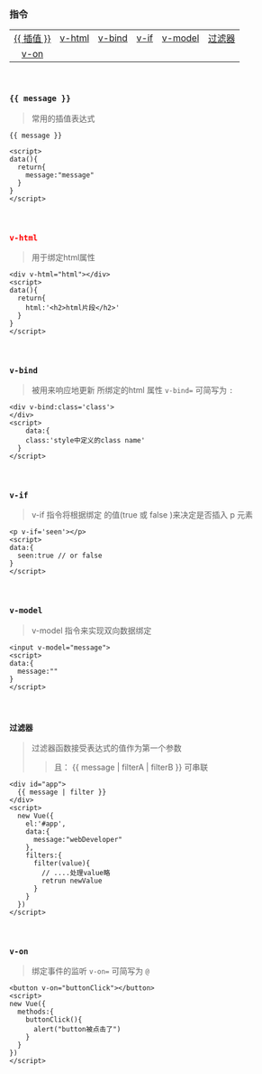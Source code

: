 ### 指令 

|                  |              |              |            |               |              |
| :--------------: | :----------: | :----------: | :--------: | :-----------: | :----------: |
| [{{ 插值 }}](#0) | [v-html](#1) | [v-bind](#2) | [v-if](#3) | [v-model](#4) | [过滤器](#5) |
|    [v-on](#6)    |              |              |            |               |              |



​	<h3 id='0'>`{{ message }}`</h3>

> 常用的插值表达式

``` vue
{{ message }}

<script>
data(){
  return{
    message:"message"
  }
}
</script>
```

​	<h3 id='1' style="color:red"> `v-html`</h1>

> 用于绑定html属性

```vue
<div v-html="html"></div>
<script>
data(){
  return{
    html:'<h2>html片段</h2>'
  }
}
</script>
```

​	<h3 id='2'>`v-bind`</h3>

> 被用来响应地更新 所绑定的html 属性  `v-bind=` 可简写为 `:`

``` vue
<div v-bind:class='class'>
</div>
<script>
	data:{
    class:'style中定义的class name'
  }
</script>
```

​	<h3 id ='3'>`v-if`</h3>

> v-if 指令将根据绑定 的值(true 或 false )来决定是否插入 p 元素

```vue
<p v-if='seen'></p>
<script>
data:{
  seen:true // or false
}
</script>
```

​	<h3 id='4'>`v-model`</h3>

>  v-model 指令来实现双向数据绑定

```vue
<input v-model="message">
<script>
data:{
  message:""
}
</script>
```

​	<h3 id='5'>`过滤器`</h3>

> 过滤器函数接受表达式的值作为第一个参数
>
> > 且： 	{{ message | filterA | filterB }}  可串联

```vue
<div id="app">
  {{ message | filter }}
</div>
<script>
  new Vue({
    el:'#app',
    data:{
      message:"webDeveloper"
    },
    filters:{
      filter(value){
        // ....处理value略
        retrun newValue
      }
    }
  })
</script>
```

​	<h3 id='6'>`v-on`</h3>

> 绑定事件的监听     `v-on=` 可简写为 `@`

~~~vue
<button v-on="buttonClick"></button>
<script>
new Vue({
  methods:{
    buttonClick(){
      alert("button被点击了")
    }
  }
})
</script>
~~~



